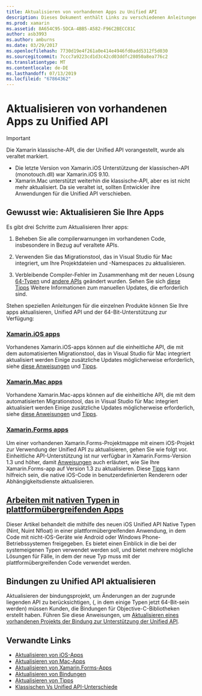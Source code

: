 ```yaml
---
title: Aktualisieren von vorhandenen Apps zu Unified API
description: Dieses Dokument enthält Links zu verschiedenen Anleitungen, die beschreiben, wie Sie Xamarin-Anwendungen, die Unified API aktualisieren. Es wird die Xamarin.iOS-apps, Xamarin.Mac-apps erläutert. Xamarin.Forms-apps, systemeigene Typen in plattformübergreifenden apps und bindungsprojekte.
ms.prod: xamarin
ms.assetid: 8A654C95-5DCA-4BB5-A582-F96C2BECC81C
author: asb3993
ms.author: amburns
ms.date: 03/29/2017
ms.openlocfilehash: 7730d19e4f261a0e414e4946fd0add5312f5d030
ms.sourcegitcommit: 7ccc7a9223cd1d3c42cd03ddfc28050a8ea776c2
ms.translationtype: MT
ms.contentlocale: de-DE
ms.lasthandoff: 07/13/2019
ms.locfileid: "67864362"
---
```

# <a name="updating-existing-apps-to-the-unified-api"></a>Aktualisieren von vorhandenen Apps zu Unified API

> [!IMPORTANT]
> Die Xamarin klassische-API, die der Unified API vorangestellt, wurde als veraltet markiert.
> - Die letzte Version von Xamarin.iOS Unterstützung der klassischen-API (monotouch.dll) war Xamarin.iOS 9.10.
> - Xamarin.Mac unterstützt weiterhin die klassische-API, aber es ist nicht mehr aktualisiert. Da sie veraltet ist, sollten Entwickler ihre Anwendungen für die Unified API verschieben.

## <a name="how-to-update-your-apps"></a>Gewusst wie: Aktualisieren Sie Ihre Apps

Es gibt drei Schritte zum Aktualisieren Ihrer apps:

1. Beheben Sie alle compilerwarnungen im vorhandenen Code, insbesondere in Bezug auf veraltete APIs.

2. Verwenden Sie das Migrationstool, das in Visual Studio für Mac integriert, um Ihre Projektdateien und -Namespaces zu aktualisieren.

3. Verbleibende Compiler-Fehler im Zusammenhang mit der neuen Lösung [64-Typen](~/cross-platform/macios/nativetypes.md) und [andere APIs](~/cross-platform/macios/unified/overview.md#deprecated-typos) geändert wurden. Sehen Sie sich [diese Tipps](~/cross-platform/macios/unified/updating-tips.md) Weitere Informationen zum manuellen Updates, die erforderlich sind.

Stehen speziellen Anleitungen für die einzelnen Produkte können Sie Ihre apps aktualisieren, Unified API und der 64-Bit-Unterstützung zur Verfügung:

### <a name="xamarinios-appscross-platformmaciosunifiedupdating-ios-appsmd"></a>[Xamarin.iOS apps](~/cross-platform/macios/unified/updating-ios-apps.md)

Vorhandenes Xamarin.iOS-apps können auf die einheitliche API, die mit dem automatisierten Migrationstool, das in Visual Studio für Mac integriert aktualisiert werden Einige zusätzliche Updates möglicherweise erforderlich, siehe [diese Anweisungen](~/cross-platform/macios/unified/updating-ios-apps.md) und [Tipps](~/cross-platform/macios/unified/updating-tips.md).

### <a name="xamarinmac-appscross-platformmaciosunifiedupdating-mac-appsmd"></a>[Xamarin.Mac apps](~/cross-platform/macios/unified/updating-mac-apps.md)

Vorhandene Xamarin.Mac-apps können auf die einheitliche API, die mit dem automatisierten Migrationstool, das in Visual Studio für Mac integriert aktualisiert werden Einige zusätzliche Updates möglicherweise erforderlich, siehe [diese Anweisungen](~/cross-platform/macios/unified/updating-mac-apps.md) und [Tipps](~/cross-platform/macios/unified/updating-tips.md).

### <a name="xamarinforms-appscross-platformmaciosunifiedupdating-xamarin-forms-appsmd"></a>[Xamarin.Forms apps](~/cross-platform/macios/unified/updating-xamarin-forms-apps.md)

Um einer vorhandenen Xamarin.Forms-Projektmappe mit einem iOS-Projekt zur Verwendung der Unified API zu aktualisieren, gehen Sie wie folgt vor. Einheitliche API-Unterstützung ist nur verfügbar in Xamarin.Forms-Version 1.3 und höher, damit [Anweisungen](~/cross-platform/macios/unified/updating-xamarin-forms-apps.md) auch erläutert, wie Sie Ihre Xamarin.Forms-app auf Version 1.3 zu aktualisieren. Diese [Tipps](~/cross-platform/macios/unified/updating-tips.md) kann hilfreich sein, die native iOS-Code in benutzerdefinierten Renderern oder Abhängigkeitsdienste aktualisieren.

## <a name="working-with-native-types-in-cross-platform-appscross-platformmaciosnativetypesmd"></a>[Arbeiten mit nativen Typen in plattformübergreifenden Apps](~/cross-platform/macios/nativetypes.md)

Dieser Artikel behandelt die mithilfe des neuen iOS Unified API Native Typen (Nint, Nuint Nfloat) in einer plattformübergreifenden Anwendung, in dem Code mit nicht-iOS-Geräte wie Android oder Windows Phone-Betriebssystemen freigegeben. Es bietet einen Einblick in die bei der systemeigenen Typen verwendet werden soll, und bietet mehrere mögliche Lösungen für Fälle, in dem der neue Typ muss mit der plattformübergreifenden Code verwendet werden.

## <a name="update-bindings-to-the-unified-api"></a>Bindungen zu Unified API aktualisieren

Aktualisieren der bindungsprojekt, um Änderungen an der zugrunde liegenden API zu berücksichtigen, (, in dem einige Typen jetzt 64-Bit-sein werden) müssen Kunden, die Bindungen für Objective-C-Bibliotheken erstellt haben.
Führen Sie diese Anweisungen, um [Aktualisieren eines vorhandenen Projekts der Bindung zur Unterstützung der Unified API](~/cross-platform/macios/unified/update-binding.md).

## <a name="related-links"></a>Verwandte Links

- [Aktualisieren von iOS-Apps](~/cross-platform/macios/unified/updating-ios-apps.md)
- [Aktualisieren von Mac-Apps](~/cross-platform/macios/unified/updating-mac-apps.md)
- [Aktualisieren von Xamarin.Forms-Apps](~/cross-platform/macios/unified/updating-xamarin-forms-apps.md)
- [Aktualisieren von Bindungen](~/cross-platform/macios/unified/update-binding.md)
- [Aktualisieren von Tipps](~/cross-platform/macios/unified/updating-tips.md)
- [Klassischen Vs Unified API-Unterschiede](https://developer.xamarin.com/releases/ios/api_changes/classic-vs-unified-8.6.0/)
